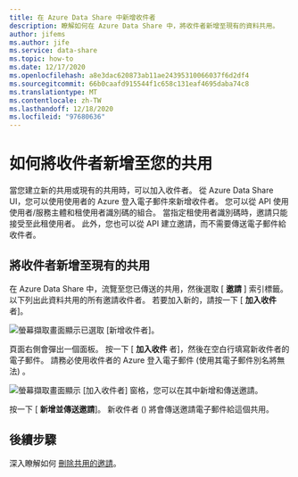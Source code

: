 ```yaml
---
title: 在 Azure Data Share 中新增收件者
description: 瞭解如何在 Azure Data Share 中，將收件者新增至現有的資料共用。
author: jifems
ms.author: jife
ms.service: data-share
ms.topic: how-to
ms.date: 12/17/2020
ms.openlocfilehash: a8e3dac620873ab11ae24395310066037f6d2df4
ms.sourcegitcommit: 66b0caafd915544f1c658c131eaf4695daba74c8
ms.translationtype: MT
ms.contentlocale: zh-TW
ms.lasthandoff: 12/18/2020
ms.locfileid: "97680636"
---
```

# <a name="how-to-add-a-recipient-to-your-share"></a>如何將收件者新增至您的共用

當您建立新的共用或現有的共用時，可以加入收件者。 從 Azure Data Share UI，您可以使用使用者的 Azure 登入電子郵件來新增收件者。  您可以從 API 使用使用者/服務主體和租使用者識別碼的組合。 當指定租使用者識別碼時，邀請只能接受至此租使用者。 此外，您也可以從 API 建立邀請，而不需要傳送電子郵件給收件者。 

## <a name="add-recipient-to-an-existing-share"></a>將收件者新增至現有的共用

在 Azure Data Share 中，流覽至您已傳送的共用，然後選取 [ **邀請** ] 索引標籤。以下列出此資料共用的所有邀請收件者。 若要加入新的，請按一下 [ **加入收件** 者]。

![螢幕擷取畫面顯示已選取 [新增收件者]。](./media/how-to/how-to-add-recipients/add-recipient.png)

頁面右側會彈出一個面板。 按一下 [ **加入收件** 者]，然後在空白行填寫新收件者的電子郵件。 請務必使用收件者的 Azure 登入電子郵件 (使用其電子郵件別名將無法) 。 

![螢幕擷取畫面顯示 [加入收件者] 窗格，您可以在其中新增和傳送邀請。](./media/how-to/how-to-add-recipients/add-recipient-side.png)

按一下 [ **新增並傳送邀請**]。 新收件者 () 將會傳送邀請電子郵件給這個共用。

## <a name="next-steps"></a>後續步驟
深入瞭解如何 [刪除共用的邀請](how-to-delete-invitation.md)。
